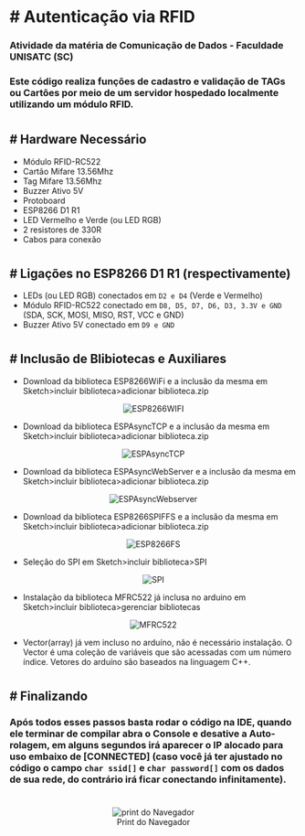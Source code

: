 # # Autenticação via RFID

### Atividade da matéria de Comunicação de Dados - Faculdade UNISATC (SC) <p>

### Este código realiza funções de cadastro e validação de TAGs ou Cartões por meio de um servidor hospedado localmente utilizando um módulo RFID.

#

## # Hardware Necessário

- Módulo RFID-RC522
- Cartão Mifare 13.56Mhz
- Tag Mifare 13.56Mhz
- Buzzer Ativo 5V
- Protoboard
- ESP8266 D1 R1
- LED Vermelho e Verde (ou LED RGB)
- 2 resistores de 330R
- Cabos para conexão

#

## # Ligações no ESP8266 D1 R1 (respectivamente)

- LEDs (ou LED RGB) conectados em `D2 e D4` (Verde e Vermelho)
- Módulo RFID-RC522 conectado em `D8, D5, D7, D6, D3, 3.3V e GND` (SDA, SCK, MOSI, MISO, RST, VCC e GND)
- Buzzer Ativo 5V conectado em `D9 e GND`

#

## # Inclusão de Blibiotecas e Auxiliares

- Download da biblioteca ESP8266WiFi e a inclusão da mesma em Sketch>incluir biblioteca>adicionar biblioteca.zip

<p align="center">
  <img src="./images/ESP8266WIFI.png" alt="ESP8266WIFI"/><br>
</p>

- Download da biblioteca ESPAsyncTCP e a inclusão da mesma em Sketch>incluir biblioteca>adicionar biblioteca.zip

<p align="center">
  <img src="./images/ESPAsyncTCP.png" alt="ESPAsyncTCP"/><br>
</p>

- Download da biblioteca ESPAsyncWebServer e a inclusão da mesma em Sketch>incluir biblioteca>adicionar biblioteca.zip

<p align="center">
  <img src="./images/ESPAsyncWebserver.png" alt="ESPAsyncWebserver"/><br>
</p>

- Download da biblioteca ESP8266SPIFFS e a inclusão da mesma em Sketch>incluir biblioteca>adicionar biblioteca.zip

<p align="center">
  <img src="./images/FS.png" alt="ESP8266FS"/><br>
</p>

- Seleção do SPI em Sketch>incluir biblioteca>SPI

<p align="center">
  <img src="./images/SPI.png" alt="SPI"/><br>
</p>

- Instalação da biblioteca MFRC522 já inclusa no arduino em Sketch>incluir biblioteca>gerenciar bibliotecas

<p align="center">
  <img src="./images/MFRC522.png" alt="MFRC522"/><br>
</p>

- Vector(array) já vem incluso no arduíno, não é necessário instalação. O Vector é uma coleção de variáveis que são acessadas com um número índice. Vetores do arduíno são baseados na linguagem C++.

#

## # Finalizando

### Após todos esses passos basta rodar o código na IDE, quando ele terminar de compilar abra o Console e desative a Auto-rolagem, em alguns segundos irá aparecer o IP alocado para uso embaixo de [CONNECTED] (caso você já ter ajustado no código o campo `char ssid[]` e `char password[]` com os dados de sua rede, do contrário irá ficar conectando infinitamente).

#

<p align="center">
  <img src="./images/RFID-WEB.png" alt="print do Navegador"/><br>
  Print do Navegador
</p>
